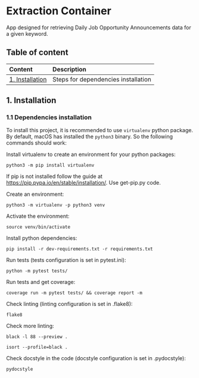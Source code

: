 # Extraction Container
App designed for retrieving Daily Job Opportunity Announcements data for a given keyword.

## Table of content

| Content | Description |
| :------ | :---------- |
| [1. Installation](#1_installation) | Steps for dependencies installation |

## 1. Installation

### 1.1 Dependencies installation

To install this project, it is recommended to use `virtualenv` python package. By default, macOS has installed the `python3` binary. So the following commands should work:


Install virtualenv to create an environment for your python packages:
```
python3 -m pip install virtualenv
```

If pip is not installed follow the guide at https://pip.pypa.io/en/stable/installation/. Use get-pip.py code.

Create an environment:
```
python3 -m virtualenv -p python3 venv
```

Activate the environment:
```
source venv/bin/activate
```

Install python dependencies:

```
pip install -r dev-requirements.txt -r requirements.txt
```

Run tests (tests configuration is set in pytest.ini):

```
python -m pytest tests/
```

Run tests and get coverage:

```
coverage run -m pytest tests/ && coverage report -m
```

Check linting (linting configuration is set in .flake8):

```
flake8
```

Check more linting:

```
black -l 88 --preview .
```


```
isort --profile=black .
```

Check docstyle in the code (docstyle configuration is set in .pydocstyle):

```
pydocstyle
```

